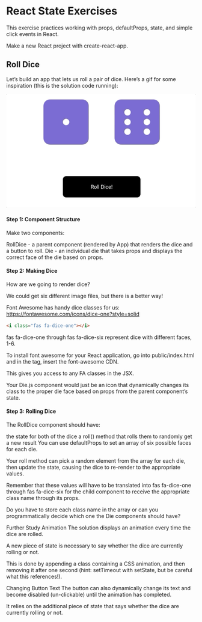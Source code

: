 # React State Exercises

This exercise practices working with props, defaultProps, state, and simple click events in React.

Make a new React project with create-react-app.

## Roll Dice

Let’s build an app that lets us roll a pair of dice. Here’s a gif for some inspiration (this is the solution code running):

![Rolling Dice App](src/assets/roll_dice.gif)

#### Step 1: Component Structure

Make two components:

RollDice - a parent component (rendered by App) that renders the dice and a button to roll.
Die - an individual die that takes props and displays the correct face of the die based on props.

#### Step 2: Making Dice

How are we going to render dice?

We could get six different image files, but there is a better way!

Font Awesome has handy dice classes for us: https://fontawesome.com/icons/dice-one?style=solid

```html
<i class="fas fa-dice-one"></i>
```
fas fa-dice-one through fas fa-dice-six represent dice with different faces, 1-6.

To install font awesome for your React application, go into public/index.html and in the <head> tag, insert the font-awesome CDN.

This gives you access to any FA classes in the JSX.

Your Die.js component would just be an icon that dynamically changes its class to the proper die face based on props from the parent component’s state.

#### Step 3: Rolling Dice

The RollDice component should have:

the state for both of the dice
a roll() method that rolls them to randomly get a new result
You can use defaultProps to set an array of six possible faces for each die.

Your roll method can pick a random element from the array for each die, then update the state, causing the dice to re-render to the appropriate values.

Remember that these values will have to be translated into fas fa-dice-one through fas fa-dice-six for the child component to receive the appropriate class name through its props.

Do you have to store each class name in the array or can you programmatically decide which one the Die components should have?

Further Study
Animation
The solution displays an animation every time the dice are rolled.

A new piece of state is necessary to say whether the dice are currently rolling or not.

This is done by appending a class containing a CSS animation, and then removing it after one second (hint: setTimeout with setState, but be careful what this references!).

Changing Button Text
The button can also dynamically change its text and become disabled (un-clickable) until the animation has completed.

It relies on the additional piece of state that says whether the dice are currently rolling or not.